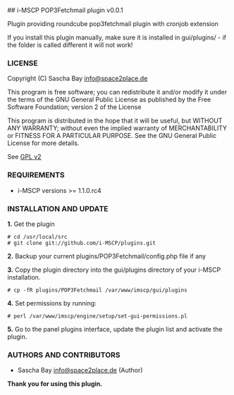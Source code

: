 ## i-MSCP POP3Fetchmail plugin v0.0.1

Plugin providing roundcube pop3fetchmail plugin with cronjob extension

If you install this plugin manually, make sure it is installed in
gui/plugins/ - if the folder is called different it will not work!

### LICENSE

Copyright (C) Sascha Bay <info@space2place.de>

This program is free software; you can redistribute it and/or modify
it under the terms of the GNU General Public License as published by
the Free Software Foundation; version 2 of the License

This program is distributed in the hope that it will be useful,
but WITHOUT ANY WARRANTY; without even the implied warranty of
MERCHANTABILITY or FITNESS FOR A PARTICULAR PURPOSE.  See the
GNU General Public License for more details.

See [GPL v2](http://www.gnu.org/licenses/gpl-2.0.html "GPL v2")

### REQUIREMENTS

 - i-MSCP versions >= 1.1.0.rc4

### INSTALLATION AND UPDATE

**1.** Get the plugin

	# cd /usr/local/src
	# git clone git://github.com/i-MSCP/plugins.git

**2.** Backup your current plugins/POP3Fetchmail/config.php file if any

**3.** Copy the plugin directory into the gui/plugins directory of your i-MSCP installation.

	# cp -fR plugins/POP3Fetchmail /var/www/imscp/gui/plugins

**4.** Set permissions by running:

	# perl /var/www/imscp/engine/setup/set-gui-permissions.pl

**5.** Go to the panel plugins interface, update the plugin list and activate the plugin.

### AUTHORS AND CONTRIBUTORS

 - Sascha Bay <info@space2place.de> (Author)

**Thank you for using this plugin.**
